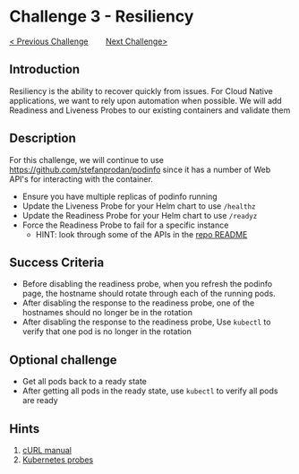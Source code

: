 # Challenge 3 - Resiliency

[< Previous Challenge](./02-helm.md)&nbsp;&nbsp;&nbsp;&nbsp;&nbsp;&nbsp;&nbsp;&nbsp;[Next Challenge>](./04-scaling.md)

## Introduction

Resiliency is the ability to recover quickly from issues.  For Cloud Native applications, we want to rely upon automation when possible.  We will add Readiness and Liveness Probes to our existing containers and validate them

## Description

For this challenge, we will continue to use <https://github.com/stefanprodan/podinfo> since it has a number of Web API's for interacting with the container.  

- Ensure you have multiple replicas of podinfo running
- Update the Liveness Probe for your Helm chart to use `/healthz`
- Update the Readiness Probe for your Helm chart to use `/readyz`
- Force the Readiness Probe to fail for a specific instance
    - HINT: look through some of the APIs in the [repo README](https://github.com/stefanprodan/podinfo)

## Success Criteria

- Before disabling the readiness probe, when you refresh the podinfo page, the hostname should rotate through each of the running pods.
- After disabling the response to the readiness probe, one of the hostnames should no longer be in the rotation
- After disabling the response to the readiness probe, Use `kubectl` to verify that one pod is no longer in the rotation

## Optional challenge

- Get all pods back to a ready state
- After getting all pods in the ready state, use `kubectl` to verify all pods are ready

## Hints

1. [cURL manual](https://curl.haxx.se/docs/manual.html)
1. [Kubernetes probes](https://kubernetes.io/docs/concepts/workloads/pods/pod-lifecycle/#container-probes)
